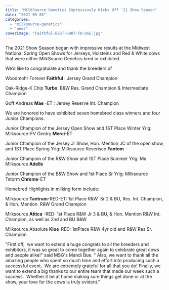 ```yaml
---
title: "MilkSource Genetics Impressively Kicks Off '21 Show Season"
date: "2021-05-03"
categories: 
  - "milksource-genetics"
  - "news"
coverImage: "Faithful-BEST-SHOT-TO-USE.jpg"
---
```


The 2021 Show Season began with impressive results at the Midwest National Spring Open Shows for Jerseys, Holsteins and Red & White cows that were either MilkSource Genetics bred or exhibited.

We’d like to congratulate and thank the breeders of

Woodmohr Forever **Faithful** : Jersey Grand Champion

Oak-Ridge-K Chip **Turbo**: B&W Res. Grand Champion & Intermediate Champion

Goff Andreas **Mae** \-ET : Jersey Reserve Int. Champion

 

We are honored to have exhibited seven homebred class winners and four Junior Champions.

Junior Champion of the Jersey Open Show and 1ST Place Winter Yrlg: Milksource-FV Gentry **Merci**\-ET

Junior Champion of the Jersey Jr Show, Hon. Mention JC of the open show, and 1ST Place Spring Yrlg: Milksource Reverisco **Fantom**

Junior Champion of the R&W Show and 1ST Place Summer Yrlg: Ms Milksource **Adelle**

Junior Champion of the B&W Show and 1st Place Sr Yrlg: Milksource Tstorm **Chrome**\-ET

 

Homebred Highlights in milking form include:

Milksource **Tantrum**\-RED-ET: 1st Place R&W  Sr 2 & BU, Res. Int. Champion, & Hon. Mention  R&W Grand Champion

Milksource **Attica** -RED: 1st Place R&W Jr 3 & BU, & Hon. Mention R&W Int. Champion, as well as 2nd and BU B&W

Milksource Absolute **Klue**\-RED: 1stPlace R&W 4yr old and R&W Res Sr. Champion

"First off,  we want to extend a huge congrats to all the breeders and exhibitors, it was so great to come together again to celebrate great cows and people alike!" said MSG's Mandi Bue. " Also, we want to thank all the amazing people who spent so much time and effort into producing such a successful event.  We are extremely grateful for all that you do! Finally, we want to extend a big thanks to our entire team that made our week such a success.  Whether it be at home making sure things get done or at the show, your love for the cows is truly evident."
